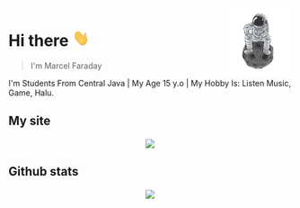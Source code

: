 <img src="icon.png" align="right" width="120" height="120"/>

# Hi there <img src="wave1.gif" width="30" height="30">
> I'm Marcel Faraday

I'm Students From Central Java | My Age 15 y.o | My Hobby Is: Listen Music, Game, Halu.
## My site

<p align="center">
<a href="https://www.mrclfd.tk/">
  <img align="center" src="https://github-readme-stats.vercel.app/api/pin/?username=mrclfd&repo=mrclfd.tk&theme=vue-dark" />
</a>
</p>

## Github stats
<p align="center">
<img align="center" src="https://github-readme-stats.vercel.app/api?username=mrclfd&&show_icons=true&&custom_title=@mrclfd Github Stats&&theme=vue-dark" />
</p>
